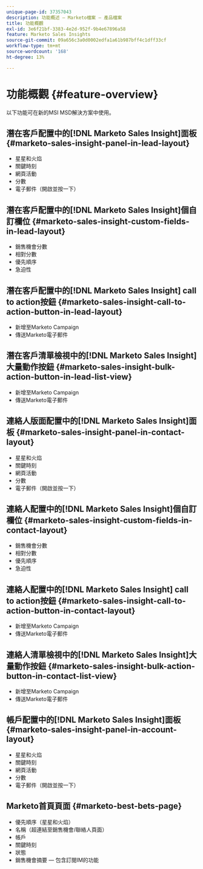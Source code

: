 ```yaml
---
unique-page-id: 37357043
description: 功能概述 — Marketo檔案 — 產品檔案
title: 功能概觀
exl-id: 3e6f21bf-3383-4e2d-952f-9b4e67896a58
feature: Marketo Sales Insights
source-git-commit: 09a656c3a0d0002edfa1a61b987bff4c1dff33cf
workflow-type: tm+mt
source-wordcount: '168'
ht-degree: 13%

---
```


# 功能概觀 {#feature-overview}

以下功能可在新的MSI MSD解決方案中使用。

## 潛在客戶配置中的[!DNL Marketo Sales Insight]面板  {#marketo-sales-insight-panel-in-lead-layout}

* 星星和火焰
* 關鍵時刻
* 網頁活動
* 分數
* 電子郵件（開啟並按一下）

## 潛在客戶配置中的[!DNL Marketo Sales Insight]個自訂欄位  {#marketo-sales-insight-custom-fields-in-lead-layout}

* 銷售機會分數
* 相對分數
* 優先順序
* 急迫性

## 潛在客戶配置中的[!DNL Marketo Sales Insight] call to action按鈕  {#marketo-sales-insight-call-to-action-button-in-lead-layout}

* 新增至Marketo Campaign
* 傳送Marketo電子郵件

## 潛在客戶清單檢視中的[!DNL Marketo Sales Insight]大量動作按鈕  {#marketo-sales-insight-bulk-action-button-in-lead-list-view}

* 新增至Marketo Campaign
* 傳送Marketo電子郵件

## 連絡人版面配置中的[!DNL Marketo Sales Insight]面板  {#marketo-sales-insight-panel-in-contact-layout}

* 星星和火焰
* 關鍵時刻
* 網頁活動
* 分數
* 電子郵件（開啟並按一下）

## 連絡人配置中的[!DNL Marketo Sales Insight]個自訂欄位  {#marketo-sales-insight-custom-fields-in-contact-layout}

* 銷售機會分數
* 相對分數
* 優先順序
* 急迫性

## 連絡人配置中的[!DNL Marketo Sales Insight] call to action按鈕  {#marketo-sales-insight-call-to-action-button-in-contact-layout}

* 新增至Marketo Campaign
* 傳送Marketo電子郵件

## 連絡人清單檢視中的[!DNL Marketo Sales Insight]大量動作按鈕  {#marketo-sales-insight-bulk-action-button-in-contact-list-view}

* 新增至Marketo Campaign
* 傳送Marketo電子郵件

## 帳戶配置中的[!DNL Marketo Sales Insight]面板 {#marketo-sales-insight-panel-in-account-layout}

* 星星和火焰
* 關鍵時刻
* 網頁活動
* 分數
* 電子郵件（開啟並按一下）

## Marketo首頁頁面 {#marketo-best-bets-page}

* 優先順序（星星和火焰）
* 名稱（超連結至銷售機會/聯絡人頁面）
* 帳戶
* 關鍵時刻
* 狀態
* 銷售機會摘要 — 包含訂閱IM的功能
